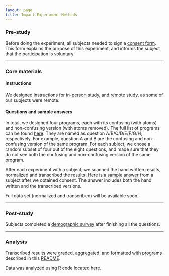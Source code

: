 ```yaml
---
layout: page
title: Impact Experiment Methods
---
```


### Pre-study
Before doing the experiment, all subjects needed to sign a 
[consent form](consent.pdf). This form explains the purpose
of this experiment, and informs the subject that the participation is
voluntary.

---

### Core materials

#### Instructions

We designed instructions for [in-person](in-person)
study, and [remote](remote) study, as some of our
subjects were remote. 

#### Questions and sample answers

In total, we designed four programs, each with its confusing (with 
atoms) and non-confusing version (with atoms removed). The full list
of programs can be found [here](questions). They are 
named as question A/B/C/D/E/F/G/H, respectively. For example, question 
A and B are the confusing and non-confusing version of the same program.
For each subject, we chose a random subset of four out of the eight questions, 
and made sure that they do not see both the confusing and non-confusing
version of the same program.

After each experiment with a subject, we scanned the hand written 
results, normalized and transcribed the results. Here is a 
[sample answer](sample) from a subject after we obtained 
consent. The answer includes both the hand written and the transcribed 
versions.

Full data set (normalized and transcribed) will be available 
soon.

---

### Post-study

Subjects completed a [demographic survey](survey.pdf)
after finishing all the questions. 

---

### Analysis

Transcribed results were graded, aggregated, and formatted with programs described in this [README](https://github.com/dgopstein/atoms-of-confusion/tree/master/program_study).

Data was analyzed using R code located [here](https://github.com/dgopstein/atoms-of-confusion/blob/master/program_study/grader/results.R).
